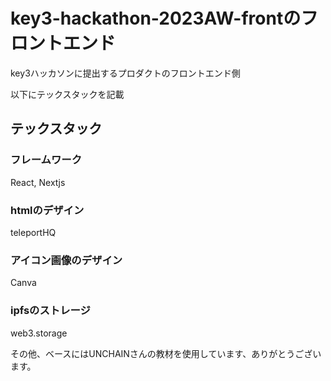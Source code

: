 # key3-hackathon-2023AW-frontのフロントエンド
key3ハッカソンに提出するプロダクトのフロントエンド側

以下にテックスタックを記載

## テックスタック

### フレームワーク
React, Nextjs

### htmlのデザイン
teleportHQ

### アイコン画像のデザイン
Canva

### ipfsのストレージ
web3.storage

その他、ベースにはUNCHAINさんの教材を使用しています、ありがとうございます。
